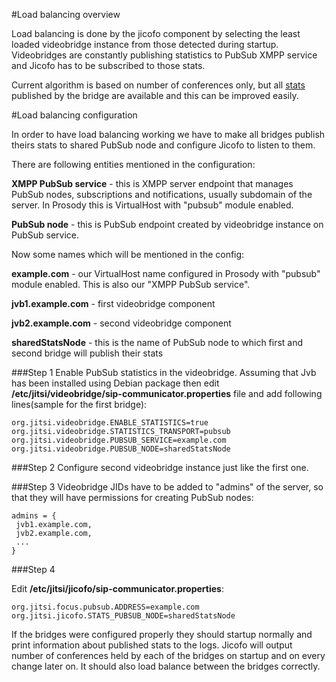 #Load balancing overview

Load balancing is done by the jicofo component by selecting the least loaded
videobridge instance from those detected during startup. Videobridges are
constantly publishing statistics to PubSub XMPP service and Jicofo has to be
subscribed to those stats.

Current algorithm is based on number of conferences only, but all [stats]
published by the bridge are available and this can be improved easily.

[stats]: https://github.com/jitsi/jitsi-videobridge/blob/master/src/org/jitsi/videobridge/stats/VideobridgeStatistics.java

#Load balancing configuration

In order to have load balancing working we have to make all bridges publish
theirs stats to shared PubSub node and configure Jicofo to listen to them.

There are following entities mentioned in the configuration:

<b>XMPP PubSub service</b> - this is XMPP server endpoint that manages PubSub
nodes,
 subscriptions and notifications, usually subdomain of the server. In Prosody
 this is VirtualHost with "pubsub" module enabled.

<b>PubSub node</b> - this is PubSub endpoint created by videobridge instance on
PubSub service.

Now some names which will be mentioned in the config:

<b>example.com</b> - our VirtualHost name configured in Prosody with "pubsub"
 module enabled. This is also our "XMPP PubSub service".

<b>jvb1.example.com</b> - first videobridge component

<b>jvb2.example.com</b> - second videobridge component

<b>sharedStatsNode</b> - this is the name of PubSub node to which first and second bridge will
publish their stats

###Step 1
Enable PubSub statistics in the videobridge. Assuming that Jvb has been
installed using Debian package then edit <b>/etc/jitsi/videobridge/sip-communicator.properties</b>
file and add following lines(sample for the first bridge):

```
org.jitsi.videobridge.ENABLE_STATISTICS=true
org.jitsi.videobridge.STATISTICS_TRANSPORT=pubsub
org.jitsi.videobridge.PUBSUB_SERVICE=example.com
org.jitsi.videobridge.PUBSUB_NODE=sharedStatsNode
```

###Step 2
Configure second videobridge instance just like the first one.

###Step 3
Videobridge JIDs have to be added to "admins" of the server, so that they
will have permissions for creating PubSub nodes:

```
admins = {
 jvb1.example.com,
 jvb2.example.com,
 ...
}
```

###Step 4

Edit <b>/etc/jitsi/jicofo/sip-communicator.properties</b>:

```
org.jitsi.focus.pubsub.ADDRESS=example.com
org.jitsi.jicofo.STATS_PUBSUB_NODE=sharedStatsNode
```

If the bridges were configured properly they should startup normally and print
information about published stats to the logs. Jicofo will output number of conferences held by each of the bridges on startup and on every change later on. It should also load balance between the bridges correctly.
